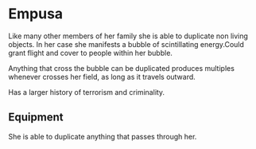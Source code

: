 # Empusa
Like many other members of her family she is able to duplicate non living objects. In her case she manifests a bubble of scintillating energy.Could grant flight and cover to people within her bubble.

Anything that cross the bubble can be duplicated produces multiples whenever crosses her field, as long as it travels outward.

Has a larger history of terrorism and criminality.

## Equipment
She is able to duplicate anything that passes through her.
